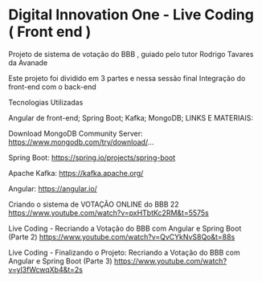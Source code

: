 # Digital Innovation One - Live Coding ( Front end )


Projeto de sistema de votação do BBB , guiado pelo tutor Rodrigo Tavares da Avanade

Este projeto foi dividido em 3 partes e nessa sessão final Integração do front-end com o back-end

Tecnologias Utilizadas

Angular de front-end;
Spring Boot;
Kafka;
MongoDB;
LINKS E MATERIAIS:

Download MongoDB Community Server: https://www.mongodb.com/try/download/...

Spring Boot: https://spring.io/projects/spring-boot

Apache Kafka: https://kafka.apache.org/

Angular: https://angular.io/

Criando o sistema de VOTAÇÃO ONLINE do BBB 22 https://www.youtube.com/watch?v=pxHTbtKc2RM&t=5575s

Live Coding - Recriando a Votação do BBB com Angular e Spring Boot (Parte 2) https://www.youtube.com/watch?v=QvCYkNvS8Qo&t=88s

Live Coding - Finalizando o Projeto: Recriando a Votação do BBB com Angular e Spring Boot (Parte 3) https://www.youtube.com/watch?v=yl3fWcwqXb4&t=2s
